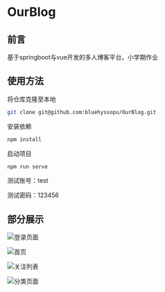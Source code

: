 # OurBlog

## 前言
基于springboot与vue开发的多人博客平台，小学期作业

## 使用方法

将仓库克隆至本地

```bash
git clone git@github.com:bluehyssopu/OurBlog.git
```

安装依赖

```bash
npm install
```

启动项目

```bash
npm run serve
```

测试账号：test

测试密码：123456

## 部分展示

![登录页面](https://vip2.loli.io/2022/07/10/lTDFwYPum5GK3iS.jpg)

![首页](https://vip2.loli.io/2022/07/10/tRcu8UKHgvsTZby.jpg)

![关注列表](https://vip2.loli.io/2022/07/10/4biB91AwXL5dIMh.jpg)

![分类页面](https://vip2.loli.io/2022/07/10/USmKqye3hG17PFO.jpg)



